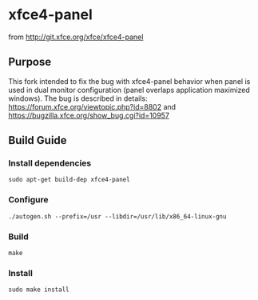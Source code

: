 # xfce4-panel
from http://git.xfce.org/xfce/xfce4-panel

## Purpose

This fork intended to fix the bug with xfce4-panel behavior when panel is used in dual monitor configuration (panel overlaps application maximized windows). The bug is described in details: https://forum.xfce.org/viewtopic.php?id=8802 and https://bugzilla.xfce.org/show_bug.cgi?id=10957

## Build Guide

### Install dependencies
`sudo apt-get build-dep xfce4-panel`

### Configure
`./autogen.sh --prefix=/usr --libdir=/usr/lib/x86_64-linux-gnu`

### Build
`make`

### Install
`sudo make install`
